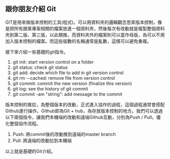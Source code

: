 ## 跟你朋友介紹 Git

GIT是用來做版本控制的工具(程式)。可以用資料夾的邏輯觀念思索版本控制，像是把所有跟某專案相關的檔案放進一個資料夾，然後每次有改動就是複製整個資料夾到第二版、第三版，以此類推。而資料夾外的檔案則可以當作母版，為可以不用加入版本控制的檔案。而這些版數的名稱通常是亂數，這樣可以避免重複。

接下來介紹一些基礎的git指令。

1. git init: start version control on a folder
2. git status: check git status
3. git add: decide which file to add in git version control
4. git rm --cached: remove file from version control
5. git commit: commit the new version (finalize this version)
6. git log: see the history of git commit
7. git commit -am "string": add message to the commit

版本控制的推拉，為整個版本的改動，正式進入協作的過程，這個過程通常會搭配Github進行操作。Github即為Git + hub，為存放版本控制的地方。我們可以透過以下兩個指令，讓我們本機端的改動和遠端Github互動，分別為Push / Pull，優化整個協作流程。

1. Push: 將commit後的改動推到遠端的master branch
2. Pull: 將遠端的改動拉到本機端

以上就是基礎的Git介紹。